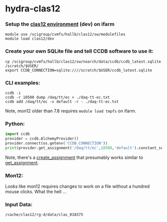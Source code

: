 # hydra-clas12
### Setup the [clas12 environment](https://github.com/jeffersonlab/clas12-env) (dev) on ifarm
```
module use /scigroup/cvmfs/hallb/clas12/sw/modulefiles
module load clas12/dev
```
### Create your own SQLite file and tell CCDB software to use it:
``` 
cp /scigroup/cvmfs/hallb/clas12/sw/noarch/data/ccdb/ccdb_latest.sqlite /scratch/$USER/
export CCDB_CONNECTION=sqlite:////scratch/$USER/ccdb_latest.sqlite
```
### CLI examples:
```
ccdb -i
ccdb -r 18500 dump /daq/tt/ec > ./daq-tt-ec.txt
ccdb add /daq/tt/ec -v default -r - ./daq-tt-ec.txt
```
Note, mon12 older than 7.8 requires `module load tmpfs` on ifarm.
### Python:
```python
import ccdb
provider = ccdb.AlchemyProvider()
provider.connect(os.getenv('CCDB_CONNECTION'))
print(provider.get_assignment('/daq/tt/ec',18500,'default').constant_set.data_table)
```
Note, there's a [create_assignment](https://github.com/JeffersonLab/ccdb/blob/c30128db4c4e7799b35bf19f04ce6cf81f97f76e/python/ccdb/provider.py#L1219
) that presumably works similar to [get_assignment](https://github.com/JeffersonLab/ccdb/blob/c30128db4c4e7799b35bf19f04ce6cf81f97f76e/python/ccdb/provider.py#L1029).
### Mon12:
Looks like mon12 requires changes to work on a file without a hundred mouse clicks.  What the hell ...

### Input Data:
```
/cache/clas12/rg-d/data/clas_018375
```
